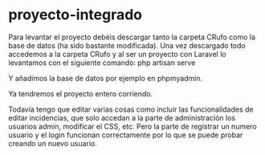 # proyecto-integrado

Para levantar el proyecto debéis descargar tanto la carpeta CRufo como la base de datos (ha sido bastante modificada). Una vez descargado todo accedemos a la carpeta CRufo y al ser un proyecto con Laravel lo levantamos con el siguiente comando:
php artisan serve

Y añadimos la base de datos por ejemplo en phpmyadmin.

Ya tendremos el proyecto entero corriendo.

Todavía tengo que editar varias cosas como incluir las funcionalidades de editar incidencias, que solo accedan a la parte de administración los usuarios admin, modificar el CSS, etc. Pero la parte de registrar un numero usuario y el login funcionan correctamente por lo que se puede probar creando un nuevo usuario.

